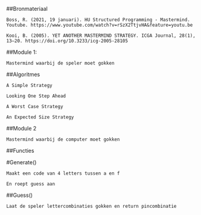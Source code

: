 ##Bronmateriaal

    Boss, R. (2021, 19 januari). HU Structured Programming - Mastermind. Youtube. https://www.youtube.com/watch?v=rSzX2TtjvHA&feature=youtu.be

    Kooi, B. (2005). YET ANOTHER MASTERMIND STRATEGY. ICGA Journal, 28(1), 13–20. https://doi.org/10.3233/icg-2005-28105





##Module 1:

    Mastermind waarbij de speler moet gokken



##Algoritmes

    A Simple Strategy

    Looking One Step Ahead

    A Worst Case Strategy

    An Expected Size Strategy

##Module 2

    Mastermind waarbij de computer moet gokken



##Functies

#Generate()

    Maakt een code van 4 letters tussen a en f

    En roept guess aan



##Guess()

    Laat de speler lettercombinaties gokken en return pincombinatie 
